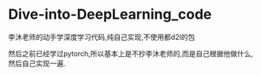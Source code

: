 # Dive-into-DeepLearning_code
李沐老师的动手学深度学习代码,纯自己实现,不使用都d2l的包

然后之前已经学过pytorch,所以基本上是不抄李沐老师的,而是自己根据他做什么,然后自己实现一遍.
